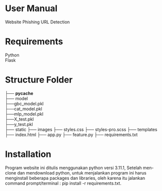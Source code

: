 # User Manual
Website Phishing URL Detection

# Requirements
Python <br>
Flask

# Structure Folder
├── __pycache__ <br>
├── model <br>
  ├──gbc_model.pkl <br>
  ├──cat_model.pkl <br>
  ├──mlp_model.pkl <br>
  ├──X_test.pkl <br>
  ├──y_test.pkl <br>
├── static
├── images
├── styles.css
├── styles-pro.scss
├── templates
├── index.html
├── app.py
├── feature.py
├── requirements.txt

# Installation
Program website ini ditulis menggunakan python versi 3.11.1, Setelah men-clone dan mendownload python, 
untuk menjalankan program ini harus menginstall beberapa packages dan libraries, 
oleh karena itu jalankan command prompt/terminal : pip install -r requirements.txt.
